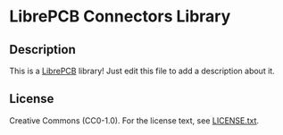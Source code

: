# LibrePCB Connectors Library

## Description

This is a [LibrePCB](http://librepcb.org) library!
Just edit this file to add a description about it.

## License

Creative Commons (CC0-1.0). For the license text, see [LICENSE.txt](LICENSE.txt).

